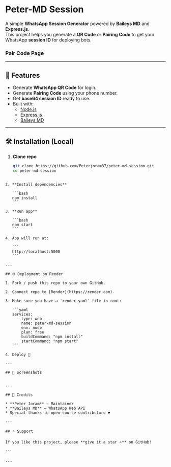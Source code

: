 
# Peter-MD Session

A simple **WhatsApp Session Generator** powered by **Baileys MD** and **Express.js**.  
This project helps you generate a **QR Code** or **Pairing Code** to get your WhatsApp **session ID** for deploying bots.
### Pair Code Page



---

## 🚀 Features
- Generate **WhatsApp QR Code** for login.
- Generate **Pairing Code** using your phone number.
- Get **base64 session ID** ready to use.
- Built with:
  - [Node.js](https://nodejs.org/)
  - [Express.js](https://expressjs.com/)
  - [Baileys MD](https://github.com/whiskeysockets/baileys)

---

## 🛠️ Installation (Local)

1. **Clone repo**
   ```bash
   git clone https://github.com/Peterjoram37/peter-md-session.git
   cd peter-md-session
````

2. **Install dependencies**

   ```bash
   npm install
   ```

3. **Run app**

   ```bash
   npm start
   ```

4. App will run at:

   ```
   http://localhost:5000
   ```

---

## 🌐 Deployment on Render

1. Fork / push this repo to your own GitHub.

2. Connect repo to [Render](https://render.com).

3. Make sure you have a `render.yaml` file in root:

   ```yaml
   services:
     - type: web
       name: peter-md-session
       env: node
       plan: free
       buildCommand: "npm install"
       startCommand: "npm start"
   ```

4. Deploy 🚀

---

## 📸 Screenshots


---

## 📜 Credits

* **Peter Joram** – Maintainer
* **Baileys MD** – WhatsApp Web API
* Special thanks to open-source contributors ❤️

---

## ⭐ Support

If you like this project, please **give it a star ⭐** on GitHub!

```

---
